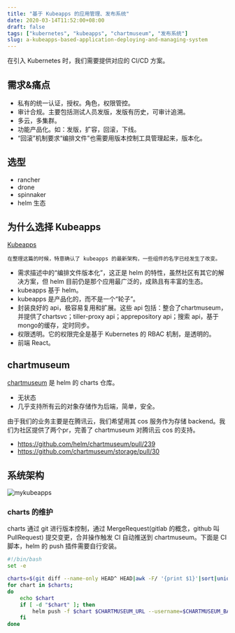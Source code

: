 ```yaml
---
title: "基于 Kubeapps 的应用管理、发布系统"
date: 2020-03-14T11:52:00+08:00
draft: false
tags: ["kubernetes", "kubeapps", "chartmuseum", "发布系统"]
slug: a-kubeapps-based-application-deploying-and-managing-system
---
```


在引入 Kubernetes 时，我们需要提供对应的 CI/CD 方案。

## 需求&痛点

- 私有的统一认证，授权。角色，权限管控。
- 审计合规。主要包括测试人员发版，发版有历史，可审计追溯。
- 多云，多集群。
- 功能产品化。如：发版，扩容，回滚，下线。
- “回滚”机制要求“编排文件”也需要用版本控制工具管理起来，版本化。

## 选型

- rancher
- drone
- spinnaker
- helm 生态

## 为什么选择 Kubeapps

[Kubeapps](https://github.com/kubeapps/kubeapps)

    在整理这篇的时候，特意确认了 kubeapps 的最新架构，一些组件的名字已经发生了改变。

- 需求描述中的“编排文件版本化”，这正是 helm 的特性，虽然社区有其它的解决方案，但 helm 目前仍是那个应用最广泛的，成熟且有丰富的生态。
- kubeapps 基于 helm。
- kubeapps 是产品化的，而不是一个“轮子”。
- 封装良好的 api，极容易复用和扩展。这些 api 包括：整合了chartmuseum，并提供了chartsvc；tiller-proxy api；apprepository api；搜索 api，基于mongo的缓存，定时同步。
- 权限透明。它的权限完全是基于 Kubernetes 的 RBAC 机制，是透明的。
- 前端 React。

## chartmuseum

[chartmuseum](https://github.com/helm/chartmuseum) 是 helm 的 charts 仓库。

- 无状态
- 几乎支持所有云的对象存储作为后端，简单，安全。

由于我们的业务主要是在腾讯云，我们希望用其 cos 服务作为存储 backend。我们为社区提供了两个pr，完善了 chartmuseum 对腾讯云 cos 的支持。

- https://github.com/helm/chartmuseum/pull/239
- https://github.com/chartmuseum/storage/pull/30

## 系统架构

![mykubeapps](/images/mykubeapps.svg)


### charts 的维护

charts 通过 git 进行版本控制，通过 MergeRequest(gitlab 的概念，github 叫 PullRequest) 提交变更，合并操作触发 CI 自动推送到 chartmuseum。下面是 CI 脚本，helm 的 push 插件需要自行安装。

```sh
#!/bin/bash
set -e

charts=$(git diff --name-only HEAD^ HEAD|awk -F/ '{print $1}'|sort|uniq)
for chart in $charts;
do
    echo $chart
    if [ -d "$chart" ]; then
        helm push -f $chart $CHARTMUSEUM_URL --username=$CHARTMUSEUM_BASIC_AUTH_USER --password=$CHARTMUSEUM_BASIC_AUTH_PASS
    fi
done
```

